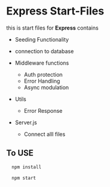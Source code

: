 # Express Start-Files
this is start files for **Express** contains 

* Seeding Functionality
* connection to database
* Middleware functions
  * Auth protection
  * Error Handling
  * Async modulation
  
* Utils 
    * Error Response

* Server.js 
    * Connect alll files


## To USE

<!-- Code Blocks -->
```bash
  npm install

  npm start
```